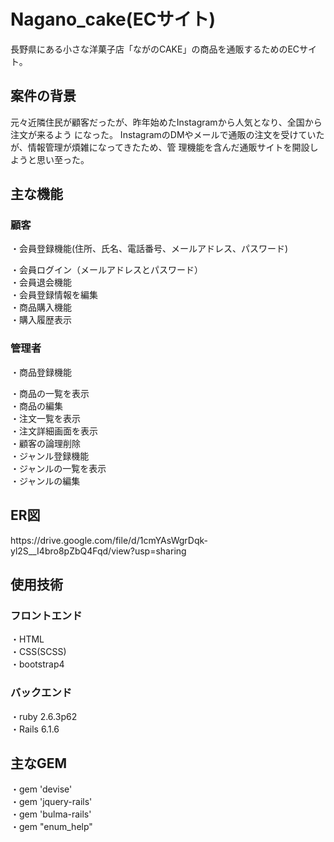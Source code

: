 <h1>Nagano_cake(ECサイト)</h1>
長野県にある小さな洋菓子店「ながのCAKE」の商品を通販するためのECサイト。
<h2>案件の背景</h2>
元々近隣住民が顧客だったが、昨年始めたInstagramから人気となり、全国から注文が来るよう になった。 InstagramのDMやメールで通販の注文を受けていたが、情報管理が煩雑になってきたため、管 理機能を含んだ通販サイトを開設しようと思い至った。
<h2>主な機能</h2>
<h3>顧客</h3>
・会員登録機能(住所、氏名、電話番号、メールアドレス、パスワード)

・会員ログイン（メールアドレスとパスワード）  
・会員退会機能  
・会員登録情報を編集  
・商品購入機能  
・購入履歴表示  
<h3>管理者</h3>
・商品登録機能  

・商品の一覧を表示  
・商品の編集  
・注文一覧を表示  
・注文詳細画面を表示  
・顧客の論理削除  
・ジャンル登録機能  
・ジャンルの一覧を表示  
・ジャンルの編集  
<h2>ER図</h2>
https://drive.google.com/file/d/1cmYAsWgrDqk-yl2S__I4bro8pZbQ4Fqd/view?usp=sharing
<h2>使用技術</h2>
<h3>フロントエンド</h3>

・HTML   
・CSS(SCSS)   
・bootstrap4  
<h3>バックエンド</h3>

・ruby 2.6.3p62   
・Rails 6.1.6  
<h2>主なGEM</h2>

・gem 'devise'  
・gem 'jquery-rails'  
・gem 'bulma-rails'  
・gem "enum_help"  
